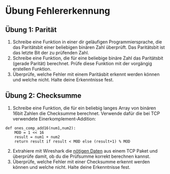 # Übung Fehlererkennung

## Übung 1: Parität

1. Schreibe eine Funktion in einer dir geläufigen Programmiersprache, die das Paritätsbit einer beliebigen binären Zahl überprüft. Das Paritätsbit ist das letzte Bit der zu prüfenden Zahl.
2. Schreibe eine Funktion, die für eine beliebige binäre Zahl das Paritätsbit (gerade Parität) berechnet. Prüfe diese Funktion mit der vorgängig erstellen Funktion.
3. Überprüfe, welche Fehler mit einem Paritäsbit erkennt werden können und welche nicht. Halte deine Erkenntnisse fest.

## Übung 2: Checksumme

1. Schreibe eine Funktion, die für ein beliebig langes Array von binären 16bit Zahlen die Checksumme berechnet. Verwende dafür die bei TCP verwendete Einerkomplement-Addition:
```
def ones_comp_add16(num1,num2):
    MOD = 1 << 16
    result = num1 + num2
    return result if result < MOD else (result+1) % MOD
```
2. Extrahiere mit Wireshark die [nötigen Daten](https://de.wikipedia.org/wiki/Transmission_Control_Protocol#TCP-Pr%C3%BCfsumme_und_TCP-Pseudo-Header) aus einem TCP Paket und überprüfe damit, ob du die Prüfsumme korrekt berechnen kannst. 
3. Überprüfe, welche Fehler mit einer Checksumme erkennt werden können und welche nicht. Halte deine Erkenntnisse fest.